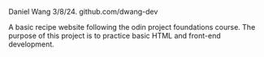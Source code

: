 Daniel Wang 3/8/24.
github.com/dwang-dev

A basic recipe website following the odin project foundations course.
The purpose of this project is to practice basic HTML and front-end
development.